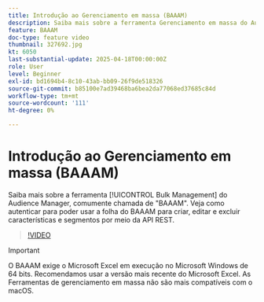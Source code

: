 ```yaml
---
title: Introdução ao Gerenciamento em massa (BAAAM)
description: Saiba mais sobre a ferramenta Gerenciamento em massa do Audience Manager, comumente chamada de "BAAAM". Veja como autenticar para poder usar a folha do BAAAM para criar, editar e excluir características e segmentos por meio da API REST.
feature: BAAAM
doc-type: feature video
thumbnail: 327692.jpg
kt: 6050
last-substantial-update: 2025-04-18T00:00:00Z
role: User
level: Beginner
exl-id: bd1694b4-8c10-43ab-bb09-26f9de518326
source-git-commit: b85100e7ad39468ba6bea2da77068ed37685c84d
workflow-type: tm+mt
source-wordcount: '111'
ht-degree: 0%

---
```


# Introdução ao Gerenciamento em massa (BAAAM)

Saiba mais sobre a ferramenta [!UICONTROL Bulk Management] do Audience Manager, comumente chamada de &quot;BAAAM&quot;. Veja como autenticar para poder usar a folha do BAAAM para criar, editar e excluir características e segmentos por meio da API REST.

>[!VIDEO](https://video.tv.adobe.com/v/327692/?quality=12&learn=on)

>[!IMPORTANT]
>
>O BAAAM exige o Microsoft Excel em execução no Microsoft Windows de 64 bits. Recomendamos usar a versão mais recente do Microsoft Excel. As Ferramentas de gerenciamento em massa não são mais compatíveis com o macOS.
